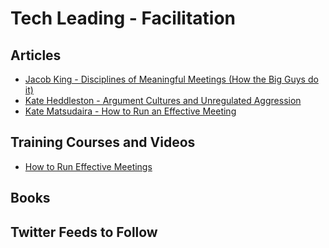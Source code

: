 # Tech Leading - Facilitation

## Articles

- [Jacob King - Disciplines of Meaningful Meetings (How the Big Guys do it)](https://cleverchecklist.com/blog/thoughts/disciplines-of-meaningful-meetings/)
- [Kate Heddleston - Argument Cultures and Unregulated Aggression](https://kateheddleston.com/blog/argument-cultures-and-unregulated-aggression)
- [Kate Matsudaira - How to Run an Effective Meeting](http://katemats.com/how-to-run-an-effective-meeting/)

## Training Courses and Videos

- [How to Run Effective Meetings](https://app.pluralsight.com/library/courses/run-effective-meetings)

## Books


## Twitter Feeds to Follow